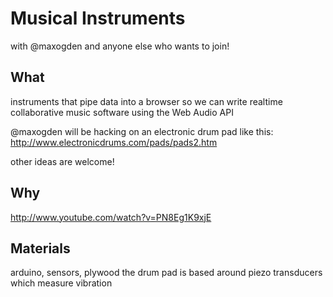 # Musical Instruments

with @maxogden and anyone else who wants to join!

## What

instruments that pipe data into a browser so we can write realtime collaborative music software using the Web Audio API

@maxogden will be hacking on an electronic drum pad like this: http://www.electronicdrums.com/pads/pads2.htm

other ideas are welcome!

## Why

http://www.youtube.com/watch?v=PN8Eg1K9xjE

## Materials

arduino, sensors, plywood
the drum pad is based around piezo transducers which measure vibration

